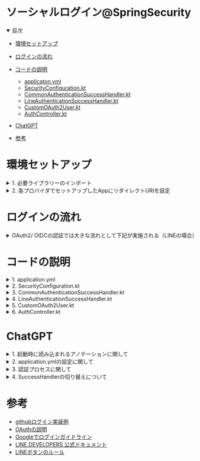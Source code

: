 # ソーシャルログイン@SpringSecurity

<details open="open">
<summary>目次</summary>



- [環境セットアップ](#環境セットアップ)
- [ログインの流れ](#ログインの流れ)
- [コードの説明](#コードの説明)
  - [applicaton.yml](#applicaton.yml)
  - [SecurityConfiguration.kt](#SecurityConfiguration.kt)
  - [CommonAuthenticationSuccessHandler.kt](#CommonAuthenticationSuccessHandler.kt)
  - [LineAuthenticationSuccessHandler.kt](#LineAuthenticationSuccessHandler.kt)
  - [CustomOAuth2User.kt](#CustomOAuth2User.kt)
  - [AuthController.kt](#AuthController.kt)

- [ChatGPT](#ChatGPT)

- [参考](#参考)

</details>

# 環境セットアップ

<details>
<summary> 1. 必要ライブラリーのインポート</summary>

```gradlew.kts
    implementation("org.springframework.boot:spring-boot-starter-oauth2-client")
	implementation("org.springframework.boot:spring-boot-starter-security")
```
</details>

<details>
<summary> 2. 各プロバイダでセットアップしたAppにリダイレクトURIを設定</summary>

- 最小限必要なUriはSpringSecurityでセットする「redirectUri: "{baseUrl}/login/oauth2/code/{registrationId}"」が必要。
- LINEの場合は、http://localhost:8080/login/oauth2/code/line"
</details>

# ログインの流れ

<details>
<summary>  OAuth2/ OIDCの認証では大きな流れとして下記が実施される（LINEの場合）</summary>

- ![ログインの流れ](./assets/images/line-login-flow.png)

1. フロントエンド→バックエンドのログインエンドポイントへHttpリクエスト。/oauth2/authorization/{registrationId}がSpringSecurityがログイン認証を始める最初のエンドポイント
2. SpringSecurity→各プロバイダの認証エンドポイントを叩く。上記の{registrationId}にともなって、各resistrationに登録されている名前と一致するproviderのauthorizationUriを叩く。LINEの場合は、https://access.line.me/oauth2/v2.1/authorizeに必要なQueryをSpringSecurityが勝手につけてリクエスト送付
3. ユーザーが認証処理をすると、各プロバイダ→Spring Securityに必要なクエリをつけた状態（codeなど）で、登録されているredirectUriにリダイレクトされる
4. Spring Security→各プロバイダに必要な情報（codeなど）を付与してアクセストークン発行の依頼（postメソッド）。tokenUri: https://api.line.me/oauth2/v2.1/token
5. 各プロバイダ→SpringSecurityにアクセストークンなどを含んだ情報をredirect_uriへresponseする。
6. SpringSecurity→各プロバイダへアクセストークンを使用して、ユーザーの認証情報を取得依頼。userInfoUri: https://api.line.me/v2/profile
7. 各プロバイダ→SpringSecurityへ上記の情報をredirect_uriへresponseする。
8. 上記まで問題なければ、各SuccessHandlerが実行される（SuccessHandlerに入るタイミングでは２〜７が全て終わっていて、ユーザー情報はすでに持っている!!）
9. SuccessHandlerの最後にフロントエンドへredirectする。この時、SpringSecurityが「JSESSIONID」を作成してブラウザが保持する。これによってセッション管理されてUserの認証プロセスを完了する


```application.yml
spring:
  security:
    oauth2:
      client:
        registration:
          github:
            clientId: ${GITHUB_CLIENT_ID}
            clientSecret: ${GITHUB_SECRET_ID}
            scope: read:user
          line:
            clientId: ${LINE_CLIENT_ID}
            clientSecret: ${LINE_SECRET_ID}
            authorizationGrantType: authorization_code
            redirectUri: "{baseUrl}/login/oauth2/code/{registrationId}"
            scope: profile
        provider:
          line:
            authorizationUri: https://access.line.me/oauth2/v2.1/authorize
            tokenUri: https://api.line.me/oauth2/v2.1/token
            userInfoUri: https://api.line.me/v2/profile
            userNameAttribute: userId
#githubは共通のOAuthプロバイダとして、SpringBootが認識するので、登録不要
#          github:
#            authorization-uri: https://github.com/login/oauth/authorize
#            token-uri: https://github.com/login/oauth/access_token
#            user-info-uri: https://api.github.com/user


#Frontendから叩く場合は、/oauth2/authorization/{registrationId}がバックエンドの認証フローをスタートさせるトリガー
```
</details>


# コードの説明


<details>
<summary> 1. application.yml </summary>

- resistrationIdで各プロバイダを区別する
- 複数のプロバイダを使用する場合は、１つにredirectUriを定義すれば良い。最後に{resistrationId}とすることで、それぞれのプロバイダ用のリダイレクトUriが内部的に定義される
- scopeは各プロバイダに寄るので調べること
- フロントエンドから叩く際は、/oauth2/authorization/{registrationId}を叩く。各プロバイダでパスによって切り替えられる
- 共通OAuthプロバイダの場合（Github、Google、Facebookなど）は、SpringSecurityに既にプロバイダ情報はあるため、authorizationUriとかは特に定義しなくても問題ない。


```application.yml
spring:
  security:
    oauth2:
      client:
        registration:
          github:
            clientId: ${GITHUB_CLIENT_ID}
            clientSecret: ${GITHUB_SECRET_ID}
            scope: read:user
          line:
            clientId: ${LINE_CLIENT_ID}
            clientSecret: ${LINE_SECRET_ID}
            authorizationGrantType: authorization_code
            redirectUri: "{baseUrl}/login/oauth2/code/{registrationId}"
            scope: profile
        provider:
          line:
            authorizationUri: https://access.line.me/oauth2/v2.1/authorize
            tokenUri: https://api.line.me/oauth2/v2.1/token
            userInfoUri: https://api.line.me/v2/profile
            userNameAttribute: userId
#githubは共通のOAuthプロバイダとして、SpringBootが認識するので、登録不要
#          github:
#            authorization-uri: https://github.com/login/oauth/authorize
#            token-uri: https://github.com/login/oauth/access_token
#            user-info-uri: https://api.github.com/user


#Frontendから叩く場合は、/oauth2/authorization/{registrationId}がバックエンドの認証フローをスタートさせるトリガー
```

</details>

<details>
<summary> 2. SecurityConfiguration.kt </summary>

- 複数のプロバイダを切り替えれるように、各プロバイダ用のSuccessHandlerをBean登録しておく
- .csrfでポスト処理などの403エラーを回避できる（ただ、ざるになるので本当はだめ）
- requestMatchers().authentificated()で登録されているエンドポイントは認証されているかのチェックが入る。@AuthenticationPrincipalを使ってUser情報を取りたい場合は、このエンドポイント内にないとだめ

```kotlin
package com.example.backend.auth.config

import com.example.backend.auth.handler.common.AppCustomeAuthenticationSuccessHandler
import com.example.backend.auth.handler.provider.GithubAuthenticationSuccessHandler
import com.example.backend.auth.handler.provider.LineAuthenticationSuccessHandler
import com.example.backend.service.UserService
import org.springframework.context.annotation.Bean
import org.springframework.context.annotation.Configuration
import org.springframework.security.config.annotation.method.configuration.EnableMethodSecurity
import org.springframework.security.config.annotation.web.builders.HttpSecurity
import org.springframework.security.config.annotation.web.configuration.EnableWebSecurity
import org.springframework.security.web.SecurityFilterChain
import org.springframework.security.web.authentication.AuthenticationSuccessHandler

@EnableWebSecurity
@EnableMethodSecurity(prePostEnabled = true)
@Configuration
class SecurityConfiguration (
  val userService: UserService
) {
  @Bean
  fun authenticationSuccessHandler(): AuthenticationSuccessHandler {
    return AppCustomeAuthenticationSuccessHandler(
      listOf(
        LineAuthenticationSuccessHandler(userService),
        GithubAuthenticationSuccessHandler(userService)
      )
    )
  }

  @Bean
  fun filterChain(http: HttpSecurity): SecurityFilterChain {
    http
      .csrf().disable()
      .authorizeHttpRequests {
        it.requestMatchers("/api/**")
          .authenticated()
        it.anyRequest()
          .permitAll()
      }
      .oauth2Login {
        it.successHandler(authenticationSuccessHandler())
      }
    return http.build()
  }
}

```

</details>

<details>
<summary> 3. CommonAuthenticationSuccessHandler.kt </summary>

- 各プロバイダーによらず、共通で処理したい部分を記載する。各プロバイダのクラスに継承をして欲しいので、"abstract"の抽象クラスにしている
- 認証成功時に、どのサクセスハンドラーを使用するかを決定するために、各サクセスハンドラーのsupportsメソッドをAppAuthentication SuccessHandlerが呼ぶ。lineやgithubを決める
- getOidやgetDisplayNameなど各プロバイダごとでアクセスするキーが変わるものは abstract関数にしておいて、継承先でのoverrideを強制する
- 認証プロセス終了時に自動で、①supporsメソッド→②onAuthenticationSuccessが呼ばれる


```kotlin
package com.example.backend.auth.handler.common

import com.example.backend.auth.model.CustomOAuth2User
import com.example.backend.service.UserService
import jakarta.servlet.http.HttpServletRequest
import jakarta.servlet.http.HttpServletResponse
import org.springframework.security.core.Authentication
import org.springframework.security.core.context.SecurityContextHolder
import org.springframework.security.oauth2.client.authentication.OAuth2AuthenticationToken
import org.springframework.security.oauth2.core.user.OAuth2User

abstract class CommonAuthenticationSuccessHandler(
  private val userService: UserService,
  private val clientRegistrationId: String
) : AppAuthenticationSuccessHandler {

  override fun supports(oauth2Authentication: OAuth2AuthenticationToken): Boolean {
    return clientRegistrationId == oauth2Authentication.authorizedClientRegistrationId
  }

  override fun onAuthenticationSuccess(
    request: HttpServletRequest?,
    response: HttpServletResponse,
    authentication: Authentication
  ) {
    val principal = authentication.principal as OAuth2User
    val oAuth2AuthenticationToken = authentication as OAuth2AuthenticationToken
    val oid = getOid(principal)
    val displayName = getDisplayName(principal)
    val res = userService.getOrCreateUserService(oid = oid, name = displayName)
    val newAuthentication = OAuth2AuthenticationToken(
      CustomOAuth2User(
        userId = res.id.toString(),
        oid = oid,
        name = displayName,
        authorities = principal.authorities,
      ),
      authentication.authorities,
      oAuth2AuthenticationToken.authorizedClientRegistrationId
    )
    SecurityContextHolder.getContext().authentication = newAuthentication
    val redirectUrl = System.getenv("AFTER_AUTH_REDIRECT_URL") ?: "hogehoge"
    response.sendRedirect(redirectUrl)
  }

  abstract fun getOid(principal: OAuth2User): String
  abstract fun getDisplayName(principal: OAuth2User): String
}
```

</details>

<details>
<summary> 4. LineAuthenticationSuccessHandler.kt </summary>

- 共通部分を持てるように、CommonAuthenticationSuccessHandlerクラスを継承する
- getOidや、getDisplanNameなど各プロバイダでアクセスするキーが異なる部分をこのクラスが担う。


```kotlin
package com.example.backend.auth.handler.provider

import com.example.backend.auth.handler.common.CommonAuthenticationSuccessHandler
import com.example.backend.service.UserService
import org.springframework.security.oauth2.core.user.OAuth2User

class LineAuthenticationSuccessHandler(userService: UserService) : CommonAuthenticationSuccessHandler(userService, "line") {
  override fun getOid(principal: OAuth2User): String = principal.getAttribute<String>("userId") ?: throw Exception("There is no userId")
  override fun getDisplayName(principal: OAuth2User): String = principal.getAttribute<String>("displayName") ?: throw Exception("There is no name")
}
```

</details>

<details>
<summary> 5. CustomOAuth2User.kt </summary>

- attributesのところで、どのキーをPrincipalとして登録するかを定義する。増やしたい場合は増やせる

```kotlin
package com.example.backend.auth.model

import org.springframework.security.core.AuthenticatedPrincipal
import org.springframework.security.core.GrantedAuthority
import org.springframework.security.oauth2.core.user.OAuth2User
import java.io.Serializable
import java.util.UUID

class CustomOAuth2User(
  private val authorities: Collection<GrantedAuthority>,
  private val userId: String,
  private val oid: String,
  private val name: String,
) : OAuth2User {
  private val attributes: Map<String, Any> = mapOf("userId" to userId, "oid" to oid, "name" to name)

  override fun getName(): String {
    return name
  }

  override fun getAttributes(): Map<String, Any> {
    return attributes
  }

  override fun getAuthorities(): Collection<GrantedAuthority> {
    return authorities
  }
}

```

</details>


<details>
<summary> 6. AuthController.kt </summary>

- 各メソッドの引数で@AuthenticationPrincipalをつけると、認証されたuser情報が取れる
- user情報へのアクセス方法は user.getAttribute("取りたいキー")でGetできる

```kotlin
package com.example.backend.controller

import com.example.backend.auth.model.CustomOAuth2User
import com.example.backend.model.response.ResponceUserInfo
import com.example.backend.service.UserService
import org.springframework.security.core.annotation.AuthenticationPrincipal
import org.springframework.web.bind.annotation.GetMapping
import org.springframework.web.bind.annotation.RequestMapping
import org.springframework.web.bind.annotation.RestController

@RestController
@RequestMapping("/api/auth")
class AuthController (
  val userService: UserService
) {
  @GetMapping("/check-auth")
  fun checkAuth (
    @AuthenticationPrincipal user: CustomOAuth2User,
  ) {
    println("userId : " + user.getAttribute("oid"))
  }

}
```

</details>


# ChatGPT

<details>
<summary> 1. 起動時に読み込まれるアノテーションに関して</summary>

- ![](./assets/images/anotation.png)
</details>

<details>
<summary> 2. application.ymlの設定に関して</summary>

- ![](./assets/images/applicationyml1.png)
- ![](./assets/images/applicationyml2.png)
</details>

<details>
<summary> 3. 認証プロセスに関して</summary>

- ![](./assets/images/auth_process1.png)
- ![](./assets/images/auth_process2.png)
</details>

<details>
<summary> 4. SuccessHandlerの切り替えについて</summary>

- ![](./assets/images/success_handler1.png)
</details>


# 参考
- [githubログイン実装例](https://tech.asoview.co.jp/entry/2021/12/09/000000)
- [OAuthの説明](https://qiita.com/TakahikoKawasaki/items/e37caf50776e00e733be)
- [Googleでログインガイドライン](https://developers.google.com/identity/branding-guidelines?fbclid=IwAR0oyedruG1mHbETsSGIh-w1cIUU7ya4y2BTXVvR1fezUuR6nAHz_H3yL2s&hl=ja)
- [LINE DEVELOPERS 公式ドキュメント](https://developers.line.biz/ja/reference/line-login/)
- [LINEボタンのルール](https://developers.line.biz/ja/docs/line-login/login-button/)
